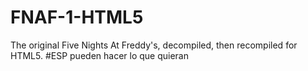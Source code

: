 # FNAF-1-HTML5
The original Five Nights At Freddy's, decompiled, then recompiled for HTML5. #ESP pueden hacer lo que quieran
